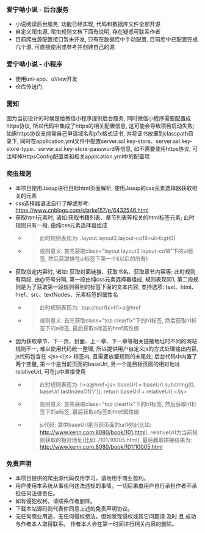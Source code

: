 ### 爱宁呦小说 - 后台服务
- 小说阅读后台服务, 功能已经实现, 代码和数据库文件全部开源
- 自定义爬虫源, 爬虫规则文档下面有说明, 存在疑惑可联系作者
- 目前爬虫源配置接口暂未开发, 只有在数据库中手动配置, 目前库中已配置完成几个源, 可直接使用或参考并创建自己的源

### 爱宁呦小说 - 小程序
- 使用uni-app、uView开发
- 仓库传送门: 

### 需知
因为当初设计的时候是给微信小程序提供后台服务, 同时微信小程序需要配置成https协议, 所以代码中集成了https的相关配置信息, 这可能会导致项目启动失败; 
如需https协议支持需自己申请域名和pfx格式证书, 并将证书放置到classpath目录下, 同时在application.yml文件中配置server.ssl.key-store、server.ssl.key-store-type、server.ssl.key-store-password等信息, 
如不需要使用https协议, 可注释掉HttpsConfig配置类和相关application.yml中的配置项

### 爬虫规则
- 本项目使用Jsoup进行目标html页面解析, 使用Jsoup的css元素选择器获取相关的元素
- css选择器语法自行了解或参考: https://www.cnblogs.com/clarke157/p/6432546.html
- 获取html元素时, 诸如:获取书籍列表、章节列表等相关的html标签元素; 此时规则只有一段, 由纯css元素选择器组成 
  - > 此时规则表现为: .layout.layout2.layout-co18>ul>li:gt(0)
  - > 规则意义: 首先获取class="layout layout2 layout-co18"下的ul标签, 然后获取排在ul标签下第一个li以后的所有li
- 获取指定内容时, 诸如: 获取封面链接、获取书名、获取章节内容等; 此时规则有两段, 由@符号分隔, 第一段由纯css元素选择器组成, 规则表现同1, 第二段规则是为了获取第一段规则得到的标签下面的文本内容, 支持选项: text、html、href、src、textNodes、元素标签的属性名
  - > 此时规则表现为: .top.clearfix>h1>a@href
  - > 规则意义: 首先获取class="top clearfix"下的h1标签, 然后获取h1标签下的a标签, 最后获取a标签的href属性值
- 因为获取章节、下一页、封面、上一章、下一章等相关链接地址时不同的网站规则不一, 难以使用代码统一整理, 所以提供用户自定义js的方式处理输出内容, js代码包含在 &lt;js&gt;&lt;/js&gt; 标签内, 且需要放置规则的末尾处; 后台代码中内置了两个变量, 第一个是当前页面的baseUrl, 另一个是目标页面的相对地址relativeUrl, 可在js中直接使用
  - > 此时规则表现为: li>a@href&lt;js&gt; baseUrl = baseUrl.substring(0, baseUrl.lastIndexOf('/')); return baseUrl + relativeUrl;&lt;/js&gt;
  - > 规则意义: 首先获取class="top clearfix"下的h1标签, 然后获取h1标签下的a标签, 最后获取a标签的href属性值 
  - > js代码: 其中baseUrl是当前页面的url地址(比如: http://www.kenn.com:8080/book/101.html), relativeUrl为当前规则获取的相对地址(比如: /101/10005.html), 最后截取拼接结果为: http://www.kenn.com:8080/book/101/10005.html

### 免责声明
- 本项目提供的爬虫源代码仅用学习，请勿用于商业盈利。
- 用户使用本系统从事任何违法违规的事情，一切后果由用户自行承担作者不承担任何法律责任。
- 如有侵犯权利，请联系作者删除。
- 下载本站源码则代表你同意上述的免责声明协议。
- 无任何商业用途，无任何侵权想法。但如发现侵权或其它问题请 及时 且 成功 与作者本人取得联系。
  作者本人会在第一时间进行相关内容的删除。
